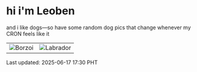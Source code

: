 # hi i'm Leoben

and i like dogs—so have some random dog pics that change whenever my CRON feels like it

|  |  |
|--------|----------|
| ![Borzoi](https://random-dog-vercel.vercel.app/api/random-borzoi?v=1750152638) | ![Labrador](https://random-dog-vercel.vercel.app/api/random-labrador?v=1750152638) |

Last updated: 2025-06-17 17:30 PHT

